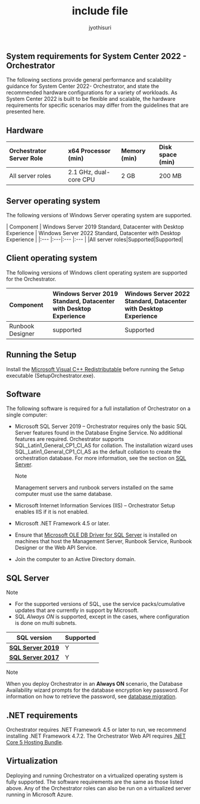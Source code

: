 ﻿---
ms.assetid:
title: include file
description: include file to provide system requirements for Orchestrator 2022, includes general performance and scalability guidance for consideration as part of your design planning of your Orchestrator's deployment.
ms.author: jsuri
manager: evansma
ms.date: 04/12/2022
ms.custom: na
author: jyothisuri
ms.prod: system center
ms.technology: Orchestrator
ms.topic: include
---

## System requirements for System Center 2022 - Orchestrator

The following sections provide general performance and scalability guidance for System Center 2022- Orchestrator, and state the recommended hardware configurations for a variety of workloads. As System Center 2022 is built to be flexible and scalable, the hardware requirements for specific scenarios may differ from the guidelines that are presented here.

## Hardware

| Orchestrator Server Role | x64 Processor (min) | Memory (min) | Disk space (min) |
|:-----|:----|:---- |:---- |
|All server roles|2.1 GHz, dual-core CPU |2 GB|200 MB

## Server operating system

The following versions of Windows Server operating system are supported.

| Component | Windows Server 2019 Standard, Datacenter with Desktop Experience | Windows Server 2022 Standard, Datacenter with Desktop Experience |
|:--- |:---|:--- |:--- |
|All server roles|Supported|Supported|


## Client operating system

The following versions of Windows client operating system are supported for the Orchestrator.

|Component| Windows Server 2019 Standard, Datacenter with Desktop Experience| Windows Server 2022 Standard, Datacenter with Desktop Experience |
|:--- |:---|:--- |
|Runbook Designer|supported|Supported|

## Running the Setup

Install the [Microsoft Visual C++ Redistributable](/cpp/windows/latest-supported-vc-redist?view=msvc-170#visual-studio-2015-2017-2019-and-2022&preserve-view=true) before running the Setup executable (SetupOrchestrator.exe).

## Software

The following software is required for a full installation of Orchestrator on a single computer:

- Microsoft SQL Server 2019 – Orchestrator requires only the basic SQL Server features found in the Database Engine Service. No additional features are required. Orchestrator supports SQL_Latin1_General_CP1_CI_AS for collation. The installation wizard uses SQL_Latin1_General_CP1_CI_AS as the default collation to create the orchestration database. For more information, see the section on [SQL Server](#sql-server).

    > [!NOTE]
    > Management servers and runbook servers installed on the same computer must use the same database.

- Microsoft Internet Information Services (IIS) – Orchestrator Setup enables IIS if it is not enabled.

- Microsoft .NET Framework 4.5 or later.

- Ensure that [Microsoft OLE DB Driver for SQL Server](/sql/connect/oledb/download-oledb-driver-for-sql-server?view=sql-server-ver15&preserve-view=true) is installed on machines that host the Management Server, Runbook Service, Runbook Designer or the Web API Service.

- Join the computer to an Active Directory domain.

## SQL Server

> [!NOTE]
> - For the supported versions of SQL, use the service packs/cumulative updates that are currently in support by Microsoft.
> -	SQL *Always ON*  is supported, except in the cases, where configuration is done on multi subnets.

**SQL version** | **Supported**
--- | ---
**[SQL Server 2019](/lifecycle/products/?terms=SQL+Server+2019)** | Y
**[SQL Server 2017](/lifecycle/products/?terms=SQL+Server+2017)** | Y

>[!NOTE]
> When you deploy Orchestrator in an **Always ON** scenario, the Database Availability wizard prompts for the database encryption key password. For information on how to retrieve the password, see [database migration](../orchestrator/migrate-orchestrator-between-environments.md).

## .NET requirements

Orchestrator requires .NET Framework 4.5 or later to run, we recommend installing .NET Framework 4.7.2.
The Orchestrator Web API requires [.NET Core 5 Hosting Bundle](/aspnet/core/host-and-deploy/iis/hosting-bundle?view=aspnetcore-6.0&preserve-view=true).

## Virtualization

Deploying and running Orchestrator on a virtualized operating system is fully supported. The software requirements are the same as those listed above. Any of the Orchestrator roles can also be run on a virtualized server running in Microsoft Azure.
